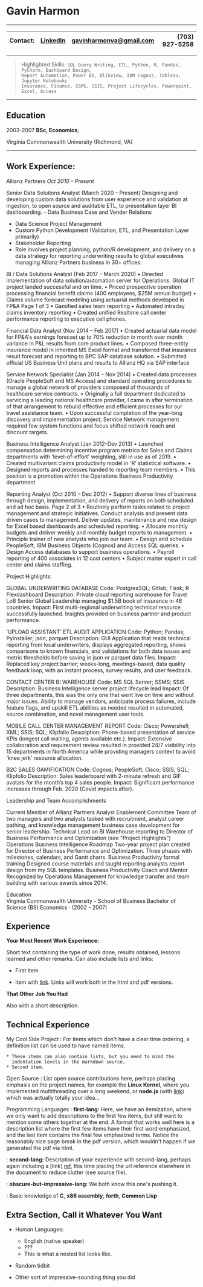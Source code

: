 Gavin Harmon 
============


----
| Contact: | [LinkedIn](http://www.linkedin.com/in/gavin-harmon-63652064)     |  gavinharmonva@gmail.com       | (703) 927-5258   |
| :---     |    :----:       |    :----:   |          ---: |

----

>  Highlighted Skills: `SQL Query Writing, ETL, Python, R, Pandas, PyCharm, Dashboard Design, `\
> `Report Automation, Power BI, Qlikview, IBM Cognos, Tableau, Jupyter Notebooks`\
> `Insurance, Finance, SSMS, SSIS, Project Lifecycles, Powerpoint, Excel, Access `  
 
----
Education
---------

2003-2007
**BSc, Economics**; 

Virginia Commonwealth University (Richmond, VA)

----
Work Experience:
---------

Allianz Partners 	*Oct 2010 – Present*

Senior Data Solutions Analyst (March 2020 – Present)
Designing and developing custom data solutions from user experience and validation at ingestion, to open source and auditable ETL, to presentation layer BI dashboarding. - Data Business Case and Vender Relations 
-	Data Science Project Management 
-	Custom Python Development (Validation, ETL, and Presentation Layer primarily) 
-	Stakeholder Reporting 
-	Role involves project planning, python/R development, and delivery on a data strategy for reporting underwriting results to global executives managing Allianz Partners business in 30+ offices.

BI / Data Solutions Analyst (Feb 2017 – March 2020) 
•	Directed implementation of data solution/automation server for Operations. Global IT project landed successful and on time. 
•	Priced prospective operation processing financial benefit claims (400 employees, $25M annual budget) 
•	Claims volume forecast modeling using actuarial methods developed in FP&A Page 1 of 3
•	Gamified sales team reporting 
•	Automated intraday claims inventory reporting 
•	Created unified Realtime call center performance reporting to executive cell phones.

Financial Data Analyst (Nov 2014 – Feb 2017)
•	Created actuarial data model for FP&A's earnings forecast up to 70% reduction in month over month variance in P&L results from core product lines. 
•	Composed three-entity insurance model in inherited MS Excel format and transferred that insurance result forecast and reporting to BPC SAP database solution. 
•	Submitted official US Business Unit plans and results to Allianz HQ via SAP interface

Service Network Specialist (Jan 2014 – Nov 2014)
•	Created data processes (Oracle PeopleSoft and MS Access) and standard operating procedures to manage a global network of providers composed of thousands of healthcare service contracts. 
•	Originally a full department dedicated to servicing a leading national healthcare provider, I came in after termination of that arrangement to rebuild effective and efficient processes for our travel assistance team. 
•	Upon successful completion of the year-long discovery and implementation project, Service Network management required few system functions and focus shifted network reach and discount targets.

Business Intelligence Analyst (Jan 2012-Dev 2013)
•	Launched compensation determining incentive program metrics for Sales and Claims departments with 'level-of-effort' weighting, still in use as of 2019. 
•	Created multivariant claims productivity model in 'R' statistical software. 
•	Designed reports and processes handed to reporting team members. 
•	This position is a promotion within the Operations Business Productivity department

Reporting Analyst (Oct 2010 – Dec 2012)
•	Support diverse lines of business through design, implementation, and delivery of reports on both scheduled and ad hoc basis. Page 2 of 3
•	Routinely perform tasks related to project management and strategic initiatives. Conduct analysis and present data driven cases to management. Deliver updates, maintenance and new design for Excel based dashboards and scheduled reporting. 
•	Allocate monthly budgets and deliver weekly and monthly budget reports to management. 
•	Principle trainer of new analysts who join our team. 
•	Design and schedule PeopleSoft, IBM Business Objects (Cognos) and Access SQL queries. 
•	Design Access databases to support business operations. 
•	Payroll reporting of 400 associates in 12 cost centers 
•	Subject matter expert in call center and claims staffing.

Project Highlights: 

GLOBAL UNDERWRITING DATABASE
Code: PostgresSQL; Gitlab; Flask; R Flexdashboard
Description: Private cloud reporting warehouse for Travel LoB Senior Global Leadership managing $1.5B book of insurance in 46 countries.
Impact: First multi-regional underwriting technical resource successfully launched. Insights provided on business partner and product performance.

‘UPLOAD ASSISTANT’ ETL AUDIT APPLICATION 
Code: Python; Pandas; Pyinstaller; json; parquet
Description: GUI Application that reads technical reporting from local underwriters, displays aggregated reporting, shows comparisons to known financials, and validations for both data issues and metric thresholds before saving in json or parquet data files.
Impact: Replaced key project barrier; weeks-long, meetings-based, data quality feedback loop, with an instant process, survey results, and user feedback.

CONTACT CENTER BI WAREHOUSE
Code: MS SQL Server; SSMS; SSIS
Description: Business Intelligence server project lifecycle lead
Impact: Of three departments, this was the only one that went live on time and without major issues. Ability to manage vendors, anticipate process failures, include feature flags, and upskill ETL abilities as needed resulted in automated, source combination, and novel management user tools.

MOBILE CALL CENTER MANAGEMENT REPORT
Code: Cisco; Powershell; XML; SSIS; SQL; Klipfolio
Description: Phone-based presentation of service KPIs (longest call waiting, agents available etc.).
Impact: Extensive collaboration and requirement review resulted in provided 24/7 visibility into 15 departments in North America while providing managers context to avoid ‘knee jerk’ resource allocation.

B2C SALES GAMIFICATION
Code: Cognos; PeopleSoft; Cisco; SSIS; SQL; Klipfolio
Description: Sales leaderboard with 2-minute refresh and GIF avatars for the month’s top 4 sales people.
Impact: Significant performance increases through Feb. 2020 (Covid impacts after).

Leadership and Team Accomplishments 

Current Member of Allianz Partners Analyst Enablement Committee
Team of two managers and two analysts tasked with recruitment, analyst career pathing, and knowledge management business case development for senior leadership.
Technical Lead on BI Warehouse reporting to Director of Business Performance and Optimization
(see “Project Highlights”)
Operations Business Intelligence Roadmap
Two-year project plan created for Director of Business Performance and Optimization. Three phases with milestones, calendars, and Gantt charts.
 Business Productivity formal training
Designed course materials and taught reporting analysts report design from my SQL templates.
Business Productivity Coach and Mentor
Recognized by Operations Management for knowledge transfer and team building with various awards since 2014.

Education		
Virginia Commonwealth University - School of Business Bachelor of Science (BS)
Economics · (2002 - 2007)							
















Experience
----------

**Your Most Recent Work Experience:**

Short text containing the type of work done, results obtained,
lessons learned and other remarks. Can also include lists and
links:

* First item

* Item with [link](http://www.example.com). Links will work both in
  the html and pdf versions.

**That Other Job You Had**

Also with a short description.

Technical Experience
--------------------

My Cool Side Project
:   For items which don't have a clear time ordering, a definition
    list can be used to have named items.

    * These items can also contain lists, but you need to mind the
      indentation levels in the markdown source.
    * Second item.

Open Source
:   List open source contributions here, perhaps placing emphasis on
    the project names, for example the **Linux Kernel**, where you
    implemented multithreading over a long weekend, or **node.js**
    (with [link](http://nodejs.org)) which was actually totally
    your idea...

Programming Languages
:   **first-lang:** Here, we have an itemization, where we only want
    to add descriptions to the first few items, but still want to
    mention some others together at the end. A format that works well
    here is a description list where the first few items have their
    first word emphasized, and the last item contains the final few
    emphasized terms. Notice the reasonably nice page break in the pdf
    version, which wouldn't happen if we generated the pdf via html.

:   **second-lang:** Description of your experience with second-lang,
    perhaps again including a [link] [ref], this time placing the url
    reference elsewhere in the document to reduce clutter (see source
    file). 

:   **obscure-but-impressive-lang:** We both know this one's pushing
    it.

:   Basic knowledge of **C**, **x86 assembly**, **forth**, **Common Lisp**

[ref]: https://github.com/githubuser/superlongprojectname

Extra Section, Call it Whatever You Want
----------------------------------------

* Human Languages:

     * English (native speaker)
     * ???
     * This is what a nested list looks like.

* Random tidbit

* Other sort of impressive-sounding thing you did
